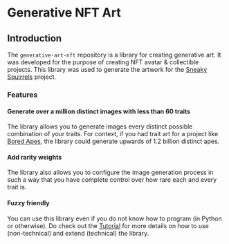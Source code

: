 # Generative NFT Art

## Introduction

The `generative-art-nft` repository is a library for creating generative art. It was developed for the purpose of creating NFT avatar & collectible projects. This library was used to generate the artwork for the [Sneaky Squirrels](https://github.com/rounakbanik) project. 

### Features

#### Generate over a million distinct images with less than 60 traits
The library allows you to generate images every distinct possible combination of your traits. For context, if you had trait art for a project like [Bored Apes](https://boredapeyachtclub.com/#/home), the library could generate upwards of 1.2 billion distinct apes.

#### Add rarity weights
The library also allows you to configure the image generation process in such a way that you have complete control over how rare each and every trait is.

#### Fuzzy friendly 
You can use this library even if you do not know how to program (in Python or otherwise). Do check out the [Tutorial](#) for more details on how to use (non-technical) and extend (technical) the library.